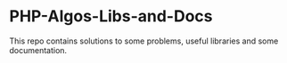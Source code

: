 # PHP-Algos-Libs-and-Docs
This repo contains solutions to some problems, useful libraries and some documentation.
